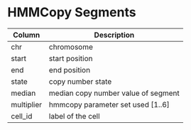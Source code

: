 # HMMCopy Segments
|Column|Description|
|------|-----------|
|chr|chromosome|
|start|start position|
|end|end position|
|state|copy number state|
|median|median copy number value of segment|
|multiplier|hmmcopy parameter set used [1..6]|
|cell_id|label of the cell|